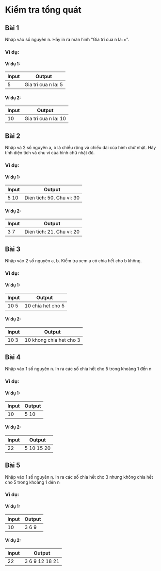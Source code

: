 # Kiểm tra tổng quát

## Bài 1

Nhập vào số nguyên n. Hãy in ra màn hình "Gia tri cua n la: `n`".

### Ví dụ:

#### Ví dụ 1:

| Input | Output |
|-------|--------|
| 5     | Gia tri cua n la: 5 |

#### Ví dụ 2:

| Input | Output |
|-------|--------|
| 10    | Gia tri cua n la: 10 |


## Bài 2

Nhập và 2 số nguyên a, b là chiều rộng và chiều dài của hình chữ nhật. Hãy tính diện tích và chu vi của hình chữ nhật đó.

### Ví dụ:

#### Ví dụ 1:

| Input | Output |
|-------|--------|
| 5 10  | Dien tich: 50, Chu vi: 30 |

#### Ví dụ 2:

| Input | Output |
|-------|--------|
| 3 7   | Dien tich: 21, Chu vi: 20 |

## Bài 3

Nhập vào 2 số nguyên a, b. Kiểm tra xem a có chia hết cho b không.

### Ví dụ:

#### Ví dụ 1:

| Input | Output |
|-------|--------|
| 10 5  | 10 chia het cho 5 |

#### Ví dụ 2:

| Input | Output |
|-------|--------|
| 10 3  | 10 khong chia het cho 3 |

## Bài 4

Nhập vào 1 số nguyên n. In ra các số chia hết cho 5 trong khoảng 1 đến n

### Ví dụ:

#### Ví dụ 1:

| Input | Output |
|-------|--------|
| 10    | 5 10   |

#### Ví dụ 2:

| Input | Output |
|-------|--------|
| 22    | 5 10 15 20 |

## Bài 5

Nhập vào 1 số nguyên n. In ra các số chia hết cho 3 nhưng không chia hết cho 5 trong khoảng 1 đến n

### Ví dụ:

#### Ví dụ 1:

| Input | Output |
|-------|--------|
| 10    | 3 6 9  |

#### Ví dụ 2:

| Input | Output |
|-------|--------|
| 22    | 3 6 9 12 18 21 |

